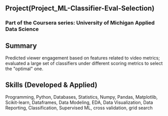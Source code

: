 ## Project(Project_ML-Classifier-Eval-Selection)
### Part of the Coursera series: University of Michigan Applied Data Science
    
## Summary
Predicted viewer engagement based on features related to video metrics; evaluated a large set of classifiers under different scoring metrics to select the "optimal" one.

## Skills (Developed & Applied)
Programming, Python, Databases, Statistics, Numpy, Pandas, Matplotlib, Scikit-learn, Dataframes, Data Modeling, EDA, Data Visualization, Data Reporting, Classification, Supervised ML, cross validation, grid search
    